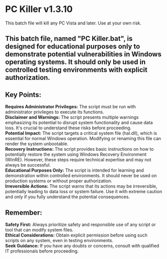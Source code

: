 # PC Killer v1.3.10
This batch file will kill any PC Vista and later. Use at your own risk.

## This batch file, named "PC Killer.bat", is designed for educational purposes only to demonstrate potential vulnerabilities in Windows operating systems. It should only be used in controlled testing environments with explicit authorization.

## Key Points:
**Requires Administrator Privileges:** The script must be run with administrator privileges to execute its functions.  
**Disclaimer and Warnings:** The script presents multiple warnings emphasizing its potential to disrupt system functionality and cause data loss. It's crucial to understand these risks before proceeding.  
**Potential Impact:** The script targets a critical system file (hal.dll), which is essential for normal Windows operation. Modifying or renaming this file can render the system unbootable.  
**Recovery Instructions:** The script provides basic instructions on how to potentially restore the system using Windows Recovery Environment (WinRE). However, these steps require technical expertise and may not always be successful.  
**Educational Purposes Only:** The script is intended for learning and demonstration within controlled environments. It should never be used on production systems or without proper authorization.  
**Irreversible Actions:** The script warns that its actions may be irreversible, potentially leading to data loss or system failure. Use it with extreme caution and only if you fully understand the potential consequences.  

## Remember:
**Safety First:** Always prioritize safety and responsible use of any script or tool that can modify system files.  
**Ethical Considerations:** Obtain explicit permission before using such scripts on any system, even in testing environments.  
**Seek Guidance:** If you have any doubts or concerns, consult with qualified IT professionals before proceeding.
